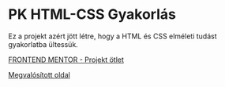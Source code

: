 # PK HTML-CSS Gyakorlás

Ez a projekt azért jött létre, hogy a HTML és CSS elméleti tudást gyakorlatba ültessük.

[FRONTEND MENTOR - Projekt ötlet](https://www.frontendmentor.io/challenges/fylo-dark-theme-landing-page-5ca5f2d21e82137ec91a50fd)

[Megvalósított oldal](https://gerry9009.github.io/PK-landingpage/)
